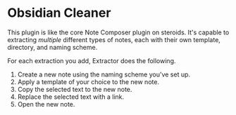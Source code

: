 # Obsidian Cleaner

This plugin is like the core Note Composer plugin on steroids. It's capable to extracting _multiple_
different types of notes, each with their own template, directory, and naming scheme.

For each extraction you add, Extractor does the following.

1. Create a new note using the naming scheme you've set up.
2. Apply a template of your choice to the new note.
3. Copy the selected text to the new note.
4. Replace the selected text with a link.
5. Open the new note.
